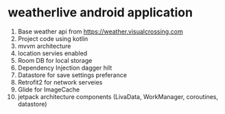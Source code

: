 # weatherlive android application
1. Base weather api from https://weather.visualcrossing.com
2. Project code using kotlin
3. mvvm architecture
4. location servies enabled 
5. Room DB for local storage 
6. Dependency Injection dagger hilt
7. Datastore for save settings preferance
8. Retrofit2 for network serveies
9. Glide for ImageCache 
10. jetpack architecture components (LivaData, WorkManager, coroutines, datastore)
